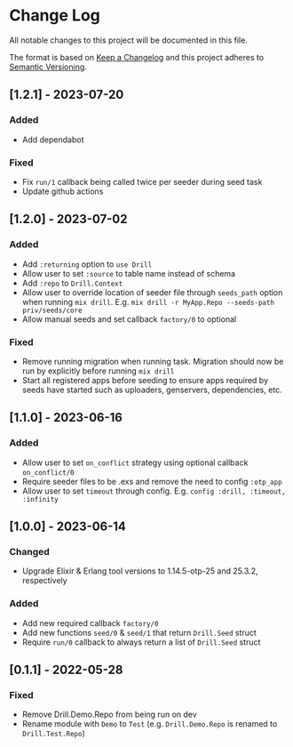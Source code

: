 # Change Log

All notable changes to this project will be documented in this file.

The format is based on [Keep a Changelog](http://keepachangelog.com/)
and this project adheres to [Semantic Versioning](http://semver.org/).

## [1.2.1] - 2023-07-20

### Added

- Add dependabot

### Fixed

- Fix `run/1` callback being called twice per seeder during seed task
- Update github actions

## [1.2.0] - 2023-07-02

### Added

- Add `:returning` option to `use Drill`
- Allow user to set `:source` to table name instead of schema
- Add `:repo` to `Drill.Context`
- Allow user to override location of seeder file through `seeds_path` option when running `mix drill`. E.g. `mix drill -r MyApp.Repo --seeds-path priv/seeds/core`
- Allow manual seeds and set callback `factory/0` to optional

### Fixed

- Remove running migration when running task. Migration should now be run by explicitly before running `mix drill`
- Start all registered apps before seeding to ensure apps required by seeds have started such as uploaders, genservers, dependencies, etc.

## [1.1.0] - 2023-06-16

### Added

- Allow user to set `on_conflict` strategy using optional callback `on_conflict/0`
- Require seeder files to be .exs and remove the need to config `:otp_app`
- Allow user to set `timeout` through config. E.g. `config :drill, :timeout, :infinity`

## [1.0.0] - 2023-06-14

### Changed

- Upgrade Elixir & Erlang tool versions to 1.14.5-otp-25 and 25.3.2, respectively

### Added

- Add new required callback `factory/0`
- Add new functions `seed/0` & `seed/1` that return `Drill.Seed` struct
- Require `run/0` callback to always return a list of `Drill.Seed` struct

## [0.1.1] - 2022-05-28

### Fixed

- Remove Drill.Demo.Repo from being run on dev
- Rename module with `Demo` to `Test` (e.g. `Drill.Demo.Repo` is renamed to `Drill.Test.Repo`)
